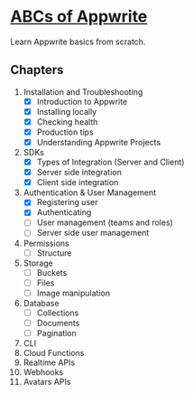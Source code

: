 # [ABCs of Appwrite](https://abcsofappwrite.appwriters.dev)

Learn Appwrite basics from scratch.

## Chapters

1. Installation and Troubleshooting
   - [x] Introduction to Appwrite
   - [x] Installing locally
   - [x] Checking health
   - [x] Production tips
   - [x] Understanding Appwrite Projects
2. SDKs
   - [x] Types of Integration (Server and Client)
   - [x] Server side integration
   - [x] Client side integration
3. Authentication & User Management
   - [x] Registering user
   - [x] Authenticating
   - [ ] User management (teams and roles)
   - [ ] Server side user management
4. Permissions
   - [ ] Structure
5. Storage
   - [ ] Buckets
   - [ ] Files
   - [ ] Image manipulation
6. Database
   - [ ] Collections
   - [ ] Documents
   - [ ] Pagination
7. CLI
8. Cloud Functions
9.  Realtime APIs
10.  Webhooks
11. Avatars APIs
